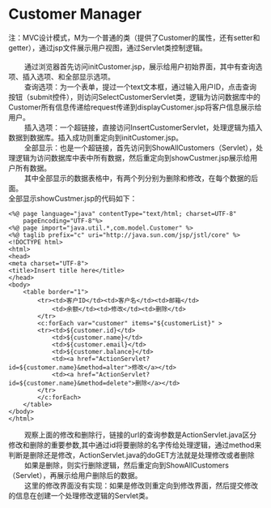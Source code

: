 # Customer Manager
注：MVC设计模式，M为一个普通的类（提供了Customer的属性，还有setter和getter），通过jsp文件展示用户视图，通过Servlet类控制逻辑。<br/>
<br/>
&nbsp;&nbsp;&nbsp;&nbsp;&nbsp;&nbsp;&nbsp;&nbsp;通过浏览器首先访问initCustomer.jsp，展示给用户初始界面，其中有查询选项、插入选项、和全部显示选项。<br/>
&nbsp;&nbsp;&nbsp;&nbsp;&nbsp;&nbsp;&nbsp;&nbsp;查询选项：为一个表单，提过一个text文本框，通过输入用户ID，点击查询按钮（submit控件），则访问SelectCustomerServlet类，逻辑为访问数据库中的Customer所有信息传递给request传递到displayCustomer.jsp将客户信息展示给用户。<br/>
&nbsp;&nbsp;&nbsp;&nbsp;&nbsp;&nbsp;&nbsp;&nbsp;插入选项：一个超链接，直接访问InsertCustomerServlet，处理逻辑为插入数据到数据库。插入成功则重定向到initCustomer.jsp。<br/>
&nbsp;&nbsp;&nbsp;&nbsp;&nbsp;&nbsp;&nbsp;&nbsp;全部显示：也是一个超链接，首先访问到ShowAllCustomers（Servlet），处理逻辑为访问数据库中表中所有数据，然后重定向到showCustmer.jsp展示给用户所有数据。<br/>
&nbsp;&nbsp;&nbsp;&nbsp;&nbsp;&nbsp;&nbsp;&nbsp;其中全部显示的数据表格中，有两个列分别为删除和修改，在每个数据的后面。<br/>
全部显示showCustmer.jsp的代码如下：<br/>
```
<%@ page language="java" contentType="text/html; charset=UTF-8"
    pageEncoding="UTF-8"%>
<%@ page import="java.util.*,com.model.Customer" %>
<%@ taglib prefix="c" uri="http://java.sun.com/jsp/jstl/core" %>
<!DOCTYPE html>
<html>
<head>
<meta charset="UTF-8">
<title>Insert title here</title>
</head>
<body>
	<table border="1">
		<tr><td>客户ID</td><td>客户名</td><td>邮箱</td>
			<td>余额</td><td>修改</td><td>删除</td>
		</tr>
		<c:forEach var="customer" items="${customerList}" >
   		<tr><td>${customer.id}</td>
       		<td>${customer.name}</td>
       		<td>${customer.email}</td>
       		<td>${customer.balance}</td>
       		<td><a href="ActionServlet?id=${customer.name}&method=alter">修改</a></td>
       		<td><a href="ActionServlet?id=${customer.name}&method=delete">删除</a></td>
       	</tr>
		</c:forEach>
	</table>
</body>
</html>
```
&nbsp;&nbsp;&nbsp;&nbsp;&nbsp;&nbsp;&nbsp;&nbsp;观察上面的修改和删除行，链接的url的查询参数是ActionServlet.java区分修改和删除的重要参数,其中通过id将要删除的名字传给处理逻辑，通过method来判断是删除还是修改，ActionServlet.java的doGET方法就是处理修改或者删除<br/>
&nbsp;&nbsp;&nbsp;&nbsp;&nbsp;&nbsp;&nbsp;&nbsp;如果是删除，则实行删除逻辑，然后重定向到ShowAllCustomers（Servlet），再展示给用户删除后的数据。<br/>
&nbsp;&nbsp;&nbsp;&nbsp;&nbsp;&nbsp;&nbsp;&nbsp;这里的修改界面没有实现：如果是修改则重定向到修改界面，然后提交修改的信息在创建一个处理修改逻辑的Servlet类。
